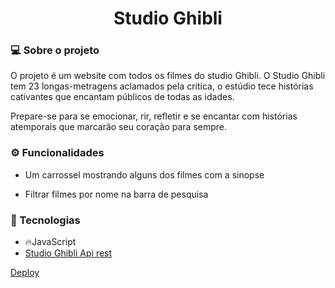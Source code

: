 <h1 align="center">Studio Ghibli</h1>
<h3 >💻 Sobre o projeto</h3>
<p>O projeto é um website com todos os filmes do studio Ghibli. O Studio Ghibli tem 23 longas-metragens aclamados pela crítica, o estúdio tece histórias cativantes que encantam públicos de todas as idades.</p>
<p>Prepare-se para se emocionar, rir, refletir e se encantar com histórias atemporais que marcarão seu coração para sempre.</p>
<h3>⚙️ Funcionalidades</h3>
<ul>
  <li>
    <p>Um carrossel mostrando alguns dos filmes com a sinopse</p>
  </li>
  <li>
    <p>Filtrar filmes por nome na barra de pesquisa</p>
  </li>
</ul>
<h3 >🚀 Tecnologias</h3>
<ul dir="auto">
<li>🔥JavaScript</li>
<li><a href="https://ghibli.rest/docs/#/">Studio Ghibli Api rest</a></li>
</ul>
<p><a href="https://kauannyalencar.github.io/ghibli-movies/">Deploy</a></p>
